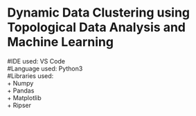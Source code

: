 # Dynamic Data Clustering using Topological Data Analysis and Machine Learning
#IDE used: VS Code<br>
#Language used: Python3<br>
#Libraries used:<br>
    + Numpy<br>
    + Pandas<br>
    + Matplotlib<br>
    + Ripser<br>
